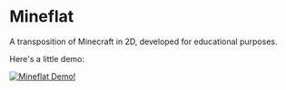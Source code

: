 # Mineflat
A transposition of Minecraft in 2D, developed for educational purposes. 

Here's a little demo:

[![Mineflat Demo!](https://img.youtube.com/vi/LQxmvYlxH0U/0.jpg)](https://www.youtube.com/watch?v=LQxmvYlxH0U)
